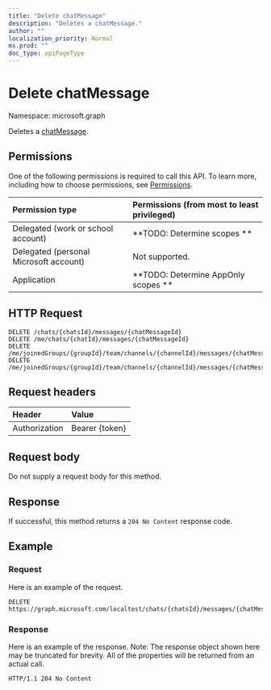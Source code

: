 ```yaml
---
title: "Delete chatMessage"
description: "Deletes a chatMessage."
author: ""
localization_priority: Normal
ms.prod: ""
doc_type: apiPageType
---
```


# Delete chatMessage

Namespace: microsoft.graph

Deletes a [chatMessage](../resources/chatmessage.md).

## Permissions
One of the following permissions is required to call this API. To learn more, including how to choose permissions, see [Permissions](/concepts/permissions-reference.md).

|Permission type|Permissions (from most to least privileged)|
|:---|:---|
|Delegated (work or school account)|**TODO: Determine scopes **|
|Delegated (personal Microsoft account)|Not supported.|
|Application|**TODO: Determine AppOnly scopes **|

## HTTP Request
<!-- {
  "blockType": "ignored"
}
-->
``` http
DELETE /chats/{chatsId}/messages/{chatMessageId}
DELETE /me/chats/{chatId}/messages/{chatMessageId}
DELETE /me/joinedGroups/{groupId}/team/channels/{channelId}/messages/{chatMessageId}
DELETE /me/joinedGroups/{groupId}/team/channels/{channelId}/messages/{chatMessageId}/replies/{chatMessageId}
```

## Request headers
|Header|Value|
|:---|:---|
|Authorization|Bearer {token}|

## Request body
Do not supply a request body for this method.

## Response
If successful, this method returns a `204 No Content` response code.

## Example

### Request
Here is an example of the request.
<!-- {
  "blockType": "request",
  "name": "delete_chatmessage"
}
-->
``` http
DELETE https://graph.microsoft.com/localtest/chats/{chatsId}/messages/{chatMessageId}
```

### Response
Here is an example of the response. Note: The response object shown here may be truncated for brevity. All of the properties will be returned from an actual call.
<!-- {
  "blockType": "response",
  "truncated": true
}
-->
``` http
HTTP/1.1 204 No Content
```

